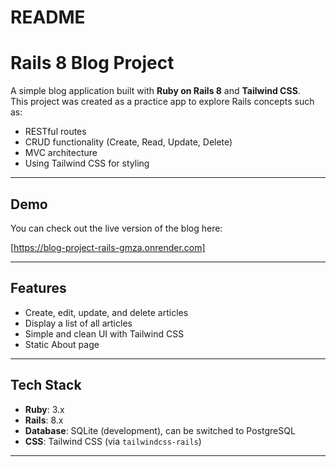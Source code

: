 # README

# Rails 8 Blog Project

A simple blog application built with **Ruby on Rails 8** and **Tailwind CSS**.  
This project was created as a practice app to explore Rails concepts such as:

- RESTful routes
- CRUD functionality (Create, Read, Update, Delete)
- MVC architecture
- Using Tailwind CSS for styling

---
## Demo
You can check out the live version of the blog here:

[https://blog-project-rails-gmza.onrender.com]

---


## Features

- Create, edit, update, and delete articles
- Display a list of all articles
- Simple and clean UI with Tailwind CSS
- Static About page

---

## Tech Stack

- **Ruby**: 3.x
- **Rails**: 8.x
- **Database**: SQLite (development), can be switched to PostgreSQL
- **CSS**: Tailwind CSS (via `tailwindcss-rails`)

---


